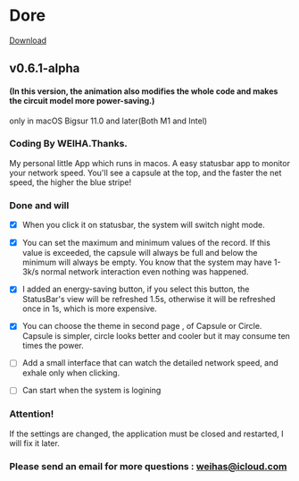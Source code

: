 # Dore
[Download](https://github.com/weihas/Dore/releases/download/v0.5.1-alpha/Dore_0.5.1.dmg)

## v0.6.1-alpha
#### (In this version, the animation also modifies the whole code and makes the circuit model more power-saving.)
only in macOS Bigsur 11.0 and later(Both M1 and Intel)
### Coding By WEIHA.Thanks.

My personal little App which runs in macos.
A easy statusbar app to monitor your network speed.
You'll see a capsule at the top, and the faster the net speed, the higher the blue stripe! 




### Done and will

- [x] When you click it on statusbar, the system will switch night mode.

- [x] You can set the maximum and minimum values of the record. If this value is exceeded, the capsule will always be full and below the minimum will always be empty. You know that the system may have 1-3k/s normal network interaction even nothing was happened.

- [x] I added an energy-saving button, if you select this button, the StatusBar's view will be refreshed 1.5s, otherwise it will be refreshed once in 1s, which is more expensive.

- [x] You can choose the theme in second page , of Capsule or Circle.  Capsule is simpler, circle looks better and cooler but it may consume ten times the power. 
- [ ] Add a small interface that can watch the detailed network speed, and exhale only when clicking.
- [ ] Can start when the system is logining

### Attention!
If the settings are changed, the application must be closed and restarted, I will fix it later.

### Please send an email for more questions : weihas@icloud.com
